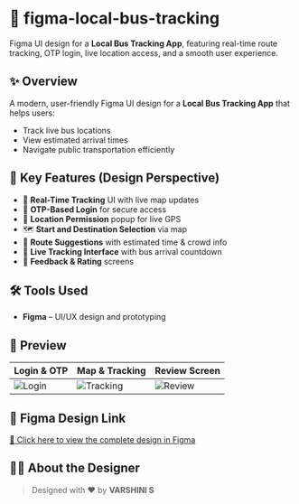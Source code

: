 # 🚌 figma-local-bus-tracking

Figma UI design for a **Local Bus Tracking App**, featuring real-time route tracking, OTP login, live location access, and a smooth user experience.

## ✨ Overview

A modern, user-friendly Figma UI design for a **Local Bus Tracking App** that helps users:

- Track live bus locations
- View estimated arrival times
- Navigate public transportation efficiently


## 🎯 Key Features (Design Perspective)

- 📍 **Real-Time Tracking** UI with live map updates
- 🔐 **OTP-Based Login** for secure access
- 🧭 **Location Permission** popup for live GPS
- 🗺️ **Start and Destination Selection** via map
- 🚌 **Route Suggestions** with estimated time & crowd info
- 🚦 **Live Tracking Interface** with bus arrival countdown
- 🌟 **Feedback & Rating** screens



## 🛠️ Tools Used

- **Figma** – UI/UX design and prototyping



## 📸 Preview

| Login & OTP | Map & Tracking | Review Screen |
|-------------|----------------|----------------|
| ![Login](https://github.com/user-attachments/assets/955f7112-1ecc-4c5f-b1ec-335967f1acdf) | ![Tracking](https://github.com/user-attachments/assets/508e6243-d2b1-453b-b61f-dc8c858c9a30) | ![Review](https://github.com/user-attachments/assets/4d159f89-3162-4229-b7f8-6d4dadc00696) |




## 🔗 Figma Design Link

[🔗 Click here to view the complete design in Figma](https://www.figma.com/design/JOlBNVm8Z9LSRKzswqnmpW/Local-Bus-Tracking-App?node-id=14-56&m=dev)



## 🙋‍♀️ About the Designer

> Designed with ❤️ by **VARSHINI S**


